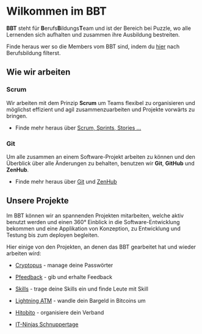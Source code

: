 # Wilkommen im BBT

**BBT** steht für **B**erufs**B**ildungs**T**eam und ist der Bereich bei Puzzle, wo alle Lernenden sich aufhalten und zusammen ihre Ausbildung bestreiten.

Finde heraus wer so die Members vom BBT sind, indem du [hier](https://www.puzzle.ch/de/team) nach Berufsbildung filterst.

## Wie wir arbeiten

### Scrum
Wir arbeiten mit dem Prinzip **Scrum** um Teams flexibel zu organisieren und möglichst effizient und agil zusammenzuarbeiten und Projekte vorwärts zu bringen.
* Finde mehr heraus über [Scrum, Sprints, Stories ...](scrum/index.md)

### Git
Um alle zusammen an einem Software-Projekt arbeiten zu können und den Überblick über alle Änderungen zu behalten, benutzen wir **Git**, **GitHub** und **ZenHub**.
* Finde mehr heraus über [Git](git.md) und [ZenHub](scrum/zenhub.md)


## Unsere Projekte
Im BBT können wir an spannenden Projekten mitarbeiten, welche aktiv benutzt werden und einen 360° Einblick in die Software-Entwicklung bekommen und eine Applikation von Konzeption, zu Entwicklung und Testung bis zum deployen begleiten.

Hier einige von den Projekten, an denen das BBT gearbeitet hat und wieder arbeiten wird:
* [Cryptopus](https://github.com/puzzle/cryptopus) - manage deine Passwörter
* [Pfeedback](https://gitlab.puzzle.ch/rhertle/pfeedback) - gib und erhalte Feedback
* [Skills](https://github.com/puzzle/skills) - trage deine Skills ein und finde Leute mit Skill
* [Lightning ATM](https://docs.lightningatm.me/) - wandle dein Bargeld in Bitcoins um
* [Hitobito](https://github.com/hitobito) - organisiere dein Verband
  
* [IT-Ninjas Schnuppertage](https://github.com/puzzle-bbt/bbt/blob/main/it_ninjas.md)
